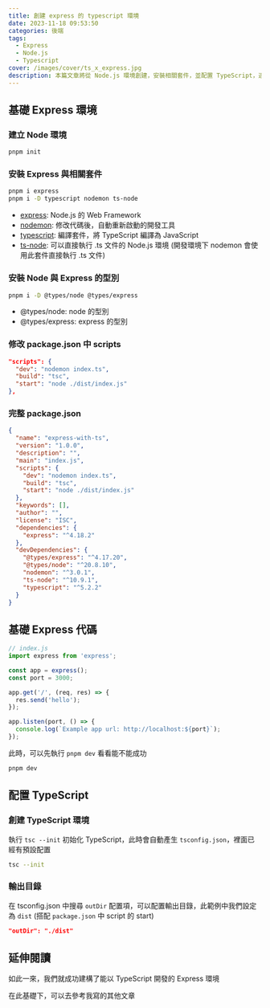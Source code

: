 ```yaml
---
title: 創建 express 的 typescript 環境
date: 2023-11-18 09:53:50
categories: 後端
tags:
  - Express
  - Node.js
  - Typescript
cover: /images/cover/ts_x_express.jpg
description: 本篇文章將從 Node.js 環境創建，安裝相關套件，並配置 TypeScript，逐步完成一個使用 TypeScript 的 Express 應用。
---
```


## 基礎 Express 環境

### 建立 Node 環境

```bash
pnpm init
```

### 安裝 Express 與相關套件

```bash
pnpm i express
pnpm i -D typescript nodemon ts-node
```

- [express](https://expressjs.com/): Node.js 的 Web Framework
- [nodemon](https://nodemon.io/): 修改代碼後，自動重新啟動的開發工具
- [typescript](https://www.typescriptlang.org/): 編譯套件，將 TypeScript 編譯為 JavaScript
- [ts-node](https://typestrong.org/ts-node/): 可以直接執行 .ts 文件的 Node.js 環境 (開發環境下 nodemon 會使用此套件直接執行 .ts 文件)

### 安裝 Node 與 Express 的型別

```bash
pnpm i -D @types/node @types/express
```

- @types/node: node 的型別
- @types/express: express 的型別

### 修改 package.json 中 scripts

```json
"scripts": {
  "dev": "nodemon index.ts",
  "build": "tsc",
  "start": "node ./dist/index.js"
},
```

### 完整 package.json

```json
{
  "name": "express-with-ts",
  "version": "1.0.0",
  "description": "",
  "main": "index.js",
  "scripts": {
    "dev": "nodemon index.ts",
    "build": "tsc",
    "start": "node ./dist/index.js"
  },
  "keywords": [],
  "author": "",
  "license": "ISC",
  "dependencies": {
    "express": "^4.18.2"
  },
  "devDependencies": {
    "@types/express": "^4.17.20",
    "@types/node": "^20.8.10",
    "nodemon": "^3.0.1",
    "ts-node": "^10.9.1",
    "typescript": "^5.2.2"
  }
}
```

## 基礎 Express 代碼

```typescript
// index.js
import express from 'express';

const app = express();
const port = 3000;

app.get('/', (req, res) => {
  res.send('hello');
});

app.listen(port, () => {
  console.log(`Example app url: http://localhost:${port}`);
});
```

此時，可以先執行 `pnpm dev` 看看能不能成功

```bash
pnpm dev
```

## 配置 TypeScript

### 創建 TypeScript 環境

執行 `tsc --init` 初始化 TypeScript，此時會自動產生 `tsconfig.json`，裡面已經有預設配置

```bash
tsc --init
```

### 輸出目錄

在 tsconfig.json 中搜尋 `outDir` 配置項，可以配置輸出目錄，此範例中我們設定為 `dist` (搭配  `package.json` 中 script 的 start)

```json
"outDir": "./dist"
```

## 延伸閱讀

如此一來，我們就成功建構了能以 TypeScript 開發的 Express 環境

在此基礎下，可以去參考我寫的其他文章